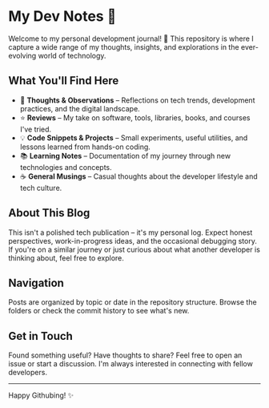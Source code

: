 # My Dev Notes 📝

Welcome to my personal development journal! 🚀 This repository is where I capture a wide range of my thoughts, insights, and explorations in the ever-evolving world of technology.

## What You'll Find Here

*   🤔 **Thoughts & Observations** – Reflections on tech trends, development practices, and the digital landscape.
*   ⭐ **Reviews** – My take on software, tools, libraries, books, and courses I've tried.
*   💡 **Code Snippets & Projects** – Small experiments, useful utilities, and lessons learned from hands-on coding.
*   📚 **Learning Notes** – Documentation of my journey through new technologies and concepts.
*   ☕ **General Musings** – Casual thoughts about the developer lifestyle and tech culture.

## About This Blog

This isn't a polished tech publication – it's my personal log. Expect honest perspectives, work-in-progress ideas, and the occasional debugging story. If you're on a similar journey or just curious about what another developer is thinking about, feel free to explore.

## Navigation

Posts are organized by topic or date in the repository structure. Browse the folders or check the commit history to see what's new.

## Get in Touch

Found something useful? Have thoughts to share? Feel free to open an issue or start a discussion. I'm always interested in connecting with fellow developers.

---

Happy Githubing! ✨
